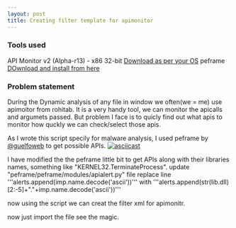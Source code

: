 ```yaml
---
layout: post
title: Creating filter template for apimonitor
---
```


### Tools used
  
  API Monitor v2 (Alpha-r13) - x86 32-bit     [Download as per your OS](http://www.rohitab.com/downloads)
  peframe   [DOwnload and install from here](https://github.com/guelfoweb/peframe)
  
 
 ### Problem statement  
 During the Dynamic analysis of any file in window we often(we = me) use apimoitor from rohitab. It is a very handy tool, we can monitor the apicalls and argumets passed. 
 But problem I face is to quicly find out what apis to monitor how quckly we can check/select those apis.
 
 As I wrote this script specily for malware analysis, I used peframe by [@guelfoweb](https://twitter.com/guelfoweb) to get possible APIs.
 [![asciicast](https://asciinema.org/a/pRG8MROJMfcptYBrbXjWmLwOX)](https://asciinema.org/a/pRG8MROJMfcptYBrbXjWmLwOX)
 
 I have modified the the peframe little bit to get APIs along with their libraries names, something like "KERNEL32.TerminateProcess".
    update "peframe/peframe/modules/apialert.py" file
      replace line '''alerts.append(imp.name.decode('ascii'))''' with '''alerts.append(str(lib.dll)[2:-5]+"."+imp.name.decode('ascii'))'''

now using the script we can creat the filter xml for apimonitr.

now just import the file see the magic.
